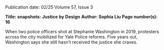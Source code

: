 Publication date: 02/25
Volume 57, Issue 3

**Title: snapshots: Justice by Design**
**Author: Sophia Liu**
**Page number(s): 16**

When two police officers shot at Stephanie Washington in 2019, protesters 
across the city mobilized for Yale Police reforms. Five years out, Washington 
says she still hasn’t received the justice she craves.
